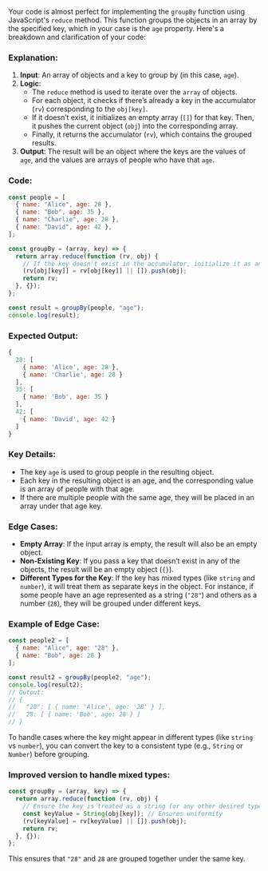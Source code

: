 Your code is almost perfect for implementing the `groupBy` function using JavaScript's `reduce` method. This function groups the objects in an array by the specified key, which in your case is the `age` property. Here's a breakdown and clarification of your code:

### Explanation:
1. **Input**: An array of objects and a key to group by (in this case, `age`).
2. **Logic**:
   - The `reduce` method is used to iterate over the `array` of objects.
   - For each object, it checks if there’s already a key in the accumulator (`rv`) corresponding to the `obj[key]`. 
   - If it doesn’t exist, it initializes an empty array (`[]`) for that key. Then, it pushes the current object (`obj`) into the corresponding array.
   - Finally, it returns the accumulator (`rv`), which contains the grouped results.
3. **Output**: The result will be an object where the keys are the values of `age`, and the values are arrays of people who have that `age`.

### Code:
```javascript
const people = [
  { name: "Alice", age: 28 },
  { name: "Bob", age: 35 },
  { name: "Charlie", age: 28 },
  { name: "David", age: 42 },
];

const groupBy = (array, key) => {
  return array.reduce(function (rv, obj) {
    // If the key doesn't exist in the accumulator, initialize it as an empty array
    (rv[obj[key]] = rv[obj[key]] || []).push(obj);
    return rv;
  }, {});
};

const result = groupBy(people, "age");
console.log(result);
```

### Expected Output:
```javascript
{
  28: [
    { name: 'Alice', age: 28 },
    { name: 'Charlie', age: 28 }
  ],
  35: [
    { name: 'Bob', age: 35 }
  ],
  42: [
    { name: 'David', age: 42 }
  ]
}
```

### Key Details:
- The key `age` is used to group people in the resulting object.
- Each key in the resulting object is an age, and the corresponding value is an array of people with that age.
- If there are multiple people with the same age, they will be placed in an array under that age key.

### Edge Cases:
- **Empty Array**: If the input array is empty, the result will also be an empty object.
- **Non-Existing Key**: If you pass a key that doesn’t exist in any of the objects, the result will be an empty object (`{}`).
- **Different Types for the Key**: If the key has mixed types (like `string` and `number`), it will treat them as separate keys in the object. For instance, if some people have an age represented as a string (`"28"`) and others as a number (`28`), they will be grouped under different keys.

### Example of Edge Case:
```javascript
const people2 = [
  { name: "Alice", age: "28" },
  { name: "Bob", age: 28 }
];

const result2 = groupBy(people2, "age");
console.log(result2);
// Output:
// {
//   "28": [ { name: 'Alice', age: '28' } ],
//   28: [ { name: 'Bob', age: 28 } ]
// }
```

To handle cases where the key might appear in different types (like `string` vs `number`), you can convert the key to a consistent type (e.g., `String` or `Number`) before grouping.

### Improved version to handle mixed types:
```javascript
const groupBy = (array, key) => {
  return array.reduce(function (rv, obj) {
    // Ensure the key is treated as a string (or any other desired type)
    const keyValue = String(obj[key]); // Ensures uniformity
    (rv[keyValue] = rv[keyValue] || []).push(obj);
    return rv;
  }, {});
};
```

This ensures that `"28"` and `28` are grouped together under the same key.